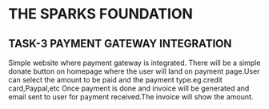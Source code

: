 # THE SPARKS FOUNDATION 

## TASK-3 PAYMENT GATEWAY INTEGRATION

Simple website where payment gateway is integrated.
There will be a simple donate button on homepage where the user will land on payment page.User can select the amount to be paid and the payment type.eg.credit card,Paypal,etc
Once payment is done and invoice will be generated and email sent to user for payment received.The invoice will show the amount.


